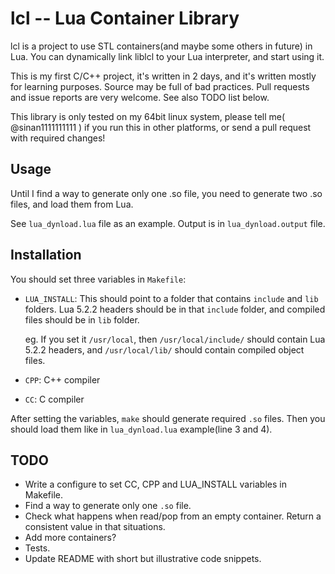 # lcl -- Lua Container Library

lcl is a project to use STL containers(and maybe some others in future) in Lua. You can dynamically link liblcl to your Lua interpreter, and start using it.

This is my first C/C++ project, it's written in 2 days, and it's written mostly for learning purposes. Source may be full of bad practices. Pull requests and issue reports are very welcome. See also TODO list below.

This library is only tested on my 64bit linux system, please tell me( @sinan1111111111 ) if you run this in other platforms, or send a pull request with required changes!

## Usage

Until I find a way to generate only one .so file, you need to generate two .so files, and load them from Lua.

See `lua_dynload.lua` file as an example. Output is in `lua_dynload.output` file.

## Installation

You should set three variables in `Makefile`:

* `LUA_INSTALL`: This should point to a folder that contains `include` and `lib` folders. Lua 5.2.2 headers should be in that `include` folder, and compiled files should be in `lib` folder.

  eg. If you set it `/usr/local`, then `/usr/local/include/` should contain Lua 5.2.2 headers, and `/usr/local/lib/` should contain compiled object files.
* `CPP`: C++ compiler
* `CC`: C compiler

After setting the variables, `make` should generate required `.so` files. Then you should load them like in `lua_dynload.lua` example(line 3 and 4).

## TODO

* Write a configure to set CC, CPP and LUA_INSTALL variables in Makefile.
* Find a way to generate only one `.so` file.
* Check what happens when read/pop from an empty container. Return a consistent value in that situations.
* Add more containers?
* Tests.
* Update README with short but illustrative code snippets.

